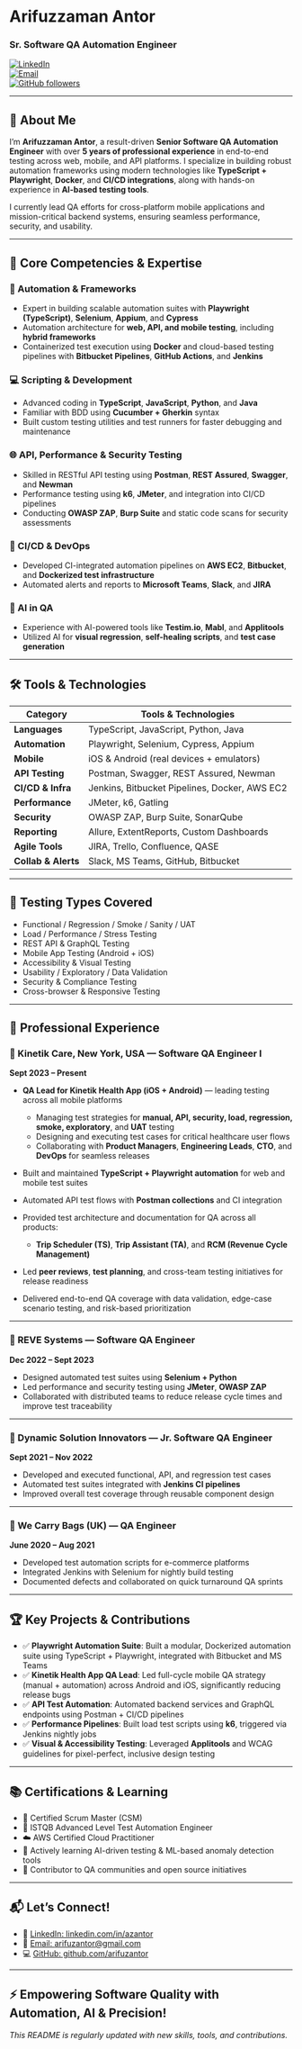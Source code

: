 # Arifuzzaman Antor  
### Sr. Software QA Automation Engineer  
[![LinkedIn](https://img.shields.io/badge/LinkedIn-azantor-blue?style=flat&logo=linkedin)](https://www.linkedin.com/in/azantor)  
[![Email](https://img.shields.io/badge/Email-arifuzantor@gmail.com-red?style=flat&logo=gmail)](mailto:arifuzantor@gmail.com)  
[![GitHub followers](https://img.shields.io/github/followers/arifuzantor?style=social)](https://github.com/arifuzantor)  

---

## 👋 About Me

I’m **Arifuzzaman Antor**, a result-driven **Senior Software QA Automation Engineer** with over **5 years of professional experience** in end-to-end testing across web, mobile, and API platforms. I specialize in building robust automation frameworks using modern technologies like **TypeScript + Playwright**, **Docker**, and **CI/CD integrations**, along with hands-on experience in **AI-based testing tools**.

I currently lead QA efforts for cross-platform mobile applications and mission-critical backend systems, ensuring seamless performance, security, and usability.

---

## 🚀 Core Competencies & Expertise

### 🔧 Automation & Frameworks  
- Expert in building scalable automation suites with **Playwright (TypeScript)**, **Selenium**, **Appium**, and **Cypress**  
- Automation architecture for **web, API, and mobile testing**, including **hybrid frameworks**  
- Containerized test execution using **Docker** and cloud-based testing pipelines with **Bitbucket Pipelines**, **GitHub Actions**, and **Jenkins**

### 💻 Scripting & Development  
- Advanced coding in **TypeScript**, **JavaScript**, **Python**, and **Java**  
- Familiar with BDD using **Cucumber + Gherkin** syntax  
- Built custom testing utilities and test runners for faster debugging and maintenance

### 🌐 API, Performance & Security Testing  
- Skilled in RESTful API testing using **Postman**, **REST Assured**, **Swagger**, and **Newman**  
- Performance testing using **k6**, **JMeter**, and integration into CI/CD pipelines  
- Conducting **OWASP ZAP**, **Burp Suite** and static code scans for security assessments

### 🔄 CI/CD & DevOps  
- Developed CI-integrated automation pipelines on **AWS EC2**, **Bitbucket**, and **Dockerized test infrastructure**  
- Automated alerts and reports to **Microsoft Teams**, **Slack**, and **JIRA**

### 🧠 AI in QA  
- Experience with AI-powered tools like **Testim.io**, **Mabl**, and **Applitools**  
- Utilized AI for **visual regression**, **self-healing scripts**, and **test case generation**

---

## 🛠️ Tools & Technologies

| Category                | Tools & Technologies                            |
|-------------------------|------------------------------------------------|
| **Languages**           | TypeScript, JavaScript, Python, Java            |
| **Automation**          | Playwright, Selenium, Cypress, Appium           |
| **Mobile**              | iOS & Android (real devices + emulators)        |
| **API Testing**         | Postman, Swagger, REST Assured, Newman          |
| **CI/CD & Infra**       | Jenkins, Bitbucket Pipelines, Docker, AWS EC2   |
| **Performance**         | JMeter, k6, Gatling                             |
| **Security**            | OWASP ZAP, Burp Suite, SonarQube                |
| **Reporting**           | Allure, ExtentReports, Custom Dashboards        |
| **Agile Tools**         | JIRA, Trello, Confluence, QASE                  |
| **Collab & Alerts**     | Slack, MS Teams, GitHub, Bitbucket              |

---

## 🧪 Testing Types Covered
- Functional / Regression / Smoke / Sanity / UAT  
- Load / Performance / Stress Testing  
- REST API & GraphQL Testing  
- Mobile App Testing (Android + iOS)  
- Accessibility & Visual Testing  
- Usability / Exploratory / Data Validation  
- Security & Compliance Testing  
- Cross-browser & Responsive Testing  

---

## 🏢 Professional Experience

### 🔹 Kinetik Care, New York, USA — Software QA Engineer I  
**Sept 2023 – Present**

- **QA Lead for Kinetik Health App (iOS + Android)** — leading testing across all mobile platforms  
  - Managing test strategies for **manual, API, security, load, regression, smoke, exploratory**, and **UAT** testing  
  - Designing and executing test cases for critical healthcare user flows  
  - Collaborating with **Product Managers**, **Engineering Leads**, **CTO**, and **DevOps** for seamless releases

- Built and maintained **TypeScript + Playwright automation** for web and mobile test suites  
- Automated API test flows with **Postman collections** and CI integration  
- Provided test architecture and documentation for QA across all products:  
  - **Trip Scheduler (TS)**, **Trip Assistant (TA)**, and **RCM (Revenue Cycle Management)**  
- Led **peer reviews**, **test planning**, and cross-team testing initiatives for release readiness  
- Delivered end-to-end QA coverage with data validation, edge-case scenario testing, and risk-based prioritization  

---

### 🔹 REVE Systems — Software QA Engineer  
**Dec 2022 – Sept 2023**  
- Designed automated test suites using **Selenium + Python**  
- Led performance and security testing using **JMeter**, **OWASP ZAP**  
- Collaborated with distributed teams to reduce release cycle times and improve test traceability

---

### 🔹 Dynamic Solution Innovators — Jr. Software QA Engineer  
**Sept 2021 – Nov 2022**  
- Developed and executed functional, API, and regression test cases  
- Automated test suites integrated with **Jenkins CI pipelines**  
- Improved overall test coverage through reusable component design

---

### 🔹 We Carry Bags (UK) — QA Engineer  
**June 2020 – Aug 2021**  
- Developed test automation scripts for e-commerce platforms  
- Integrated Jenkins with Selenium for nightly build testing  
- Documented defects and collaborated on quick turnaround QA sprints

---

## 🏆 Key Projects & Contributions

- ✅ **Playwright Automation Suite**: Built a modular, Dockerized automation suite using TypeScript + Playwright, integrated with Bitbucket and MS Teams  
- ✅ **Kinetik Health App QA Lead**: Led full-cycle mobile QA strategy (manual + automation) across Android and iOS, significantly reducing release bugs  
- ✅ **API Test Automation**: Automated backend services and GraphQL endpoints using Postman + CI/CD pipelines  
- ✅ **Performance Pipelines**: Built load test scripts using **k6**, triggered via Jenkins nightly jobs  
- ✅ **Visual & Accessibility Testing**: Leveraged **Applitools** and WCAG guidelines for pixel-perfect, inclusive design testing

---

## 📚 Certifications & Learning

- 🏅 Certified Scrum Master (CSM)  
- 🧪 ISTQB Advanced Level Test Automation Engineer  
- ☁️ AWS Certified Cloud Practitioner  
- 🎯 Actively learning AI-driven testing & ML-based anomaly detection tools  
- 📝 Contributor to QA communities and open source initiatives

---

## 📬 Let’s Connect!

- 🔗 [LinkedIn: linkedin.com/in/azantor](https://www.linkedin.com/in/azantor)  
- 📧 [Email: arifuzantor@gmail.com](mailto:arifuzantor@gmail.com)  
- 💻 [GitHub: github.com/arifuzantor](https://github.com/arifuzantor)

---

## ⚡ Empowering Software Quality with Automation, AI & Precision!

*This README is regularly updated with new skills, tools, and contributions.*

